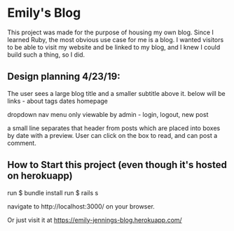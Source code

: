 # Emily's Blog

This project was made for the purpose of housing my own blog. Since I learned Ruby, the most obvious use case for me is a blog. I wanted visitors to be able to visit my website and be linked to my blog, and I knew I could build such a thing, so I did.

## Design planning 4/23/19:

The user sees a large blog title and a smaller subtitle above it. below will be links - about tags dates homepage

dropdown nav menu only viewable by admin - login, logout, new post

a small line separates that header from posts which are placed into boxes by date with a preview. User can click on the box to read, and can post a comment.

## How to Start this project (even though it's hosted on herokuapp)

run $ bundle install
run $ rails s

navigate to http://localhost:3000/ on your browser.

Or just visit it at https://emily-jennings-blog.herokuapp.com/
